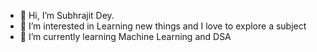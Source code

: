 - 👋 Hi, I’m Subhrajit Dey.
- 👀 I’m interested in Learning new things and I love to explore a subject
- 🌱 I’m currently learning Machine Learning and DSA

<!---
subhrajit-dey/subhrajit-dey is a ✨ special ✨ repository because its `README.md` (this file) appears on your GitHub profile.
You can click the Preview link to take a look at your changes.
--->
